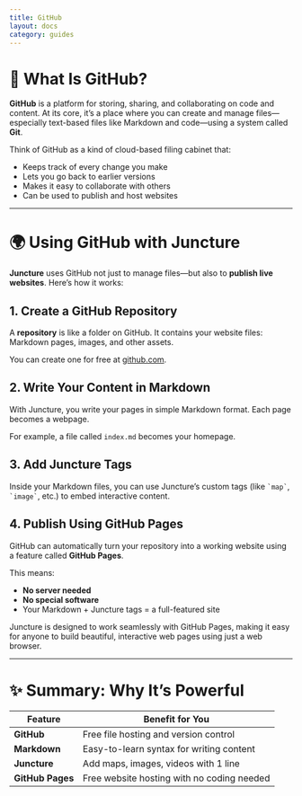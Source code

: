 ```yaml
---
title: GitHub
layout: docs
category: guides
---
```


# 🐙 What Is GitHub?

**GitHub** is a platform for storing, sharing, and collaborating on code and content. At its core, it’s a place where you can create and manage files—especially text-based files like Markdown and code—using a system called **Git**.

Think of GitHub as a kind of cloud-based filing cabinet that:
- Keeps track of every change you make
- Lets you go back to earlier versions
- Makes it easy to collaborate with others
- Can be used to publish and host websites

---

# 🌍 Using GitHub with Juncture

**Juncture** uses GitHub not just to manage files—but also to **publish live websites**. Here’s how it works:

## 1. Create a GitHub Repository
A **repository** is like a folder on GitHub. It contains your website files: Markdown pages, images, and other assets.

You can create one for free at [github.com](https://github.com).

## 2. Write Your Content in Markdown
With Juncture, you write your pages in simple Markdown format. Each page becomes a webpage.

For example, a file called `index.md` becomes your homepage.

## 3. Add Juncture Tags
Inside your Markdown files, you can use Juncture’s custom tags (like `` `map` ``, `` `image` ``, etc.) to embed interactive content.

## 4. Publish Using GitHub Pages
GitHub can automatically turn your repository into a working website using a feature called **GitHub Pages**.

This means:
- **No server needed**
- **No special software**
- Your Markdown + Juncture tags = a full-featured site

Juncture is designed to work seamlessly with GitHub Pages, making it easy for anyone to build beautiful, interactive web pages using just a web browser.

---

# ✨ Summary: Why It’s Powerful

| Feature               | Benefit for You                          |
|------------------------|-------------------------------------------|
| **GitHub**            | Free file hosting and version control     |
| **Markdown**          | Easy-to-learn syntax for writing content  |
| **Juncture**          | Add maps, images, videos with 1 line      |
| **GitHub Pages**      | Free website hosting with no coding needed|
